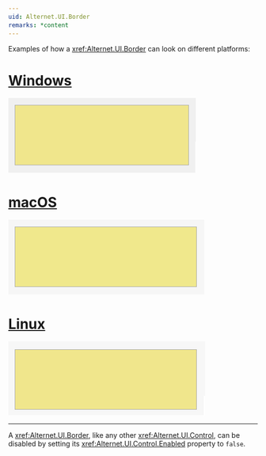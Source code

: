 ```yaml
---
uid: Alternet.UI.Border
remarks: *content
---
```


Examples of how a <xref:Alternet.UI.Border> can look on different platforms:

# [Windows](#tab/screenshot-windows)
![Border on Windows](images/border-windows.png)
# [macOS](#tab/screenshot-macos)
![Border on macOS](images/border-macos.png)
# [Linux](#tab/screenshot-linux)
![Border on Linux](images/border-linux.png)
***

A <xref:Alternet.UI.Border>, like any other <xref:Alternet.UI.Control>, can be disabled by setting its <xref:Alternet.UI.Control.Enabled> property to `false`.